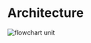 # Architecture

![flowchart unit](https://user-images.githubusercontent.com/94619066/160550195-e7c4bc9a-c893-4740-95f4-8b67f50b4ff1.png)

